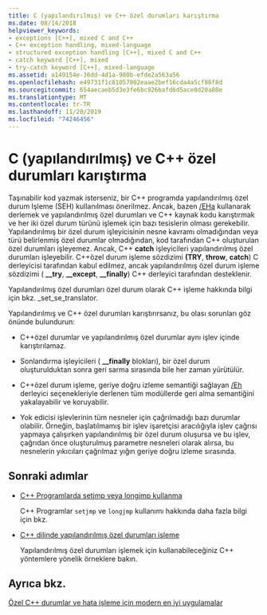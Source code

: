 ```yaml
---
title: C (yapılandırılmış) ve C++ özel durumları karıştırma
ms.date: 08/14/2018
helpviewer_keywords:
- exceptions [C++], mixed C and C++
- C++ exception handling, mixed-language
- structured exception handling [C++], mixed C and C++
- catch keyword [C++], mixed
- try-catch keyword [C++], mixed-language
ms.assetid: a149154e-36dd-4d1a-980b-efde2a563a56
ms.openlocfilehash: e49731f1c81057002eaae2bef16cda4a5cf86f8d
ms.sourcegitcommit: 654aecaeb5d3e3fe6bc926bafd6d5ace0d20a80e
ms.translationtype: MT
ms.contentlocale: tr-TR
ms.lasthandoff: 11/20/2019
ms.locfileid: "74246456"
---
```

# <a name="mixing-c-structured-and-c-exceptions"></a>C (yapılandırılmış) ve C++ özel durumları karıştırma

Taşınabilir kod yazmak isterseniz, bir C++ programda yapılandırılmış özel durum Işleme (SEH) kullanılması önerilmez. Ancak, bazen [/EHa](../build/reference/eh-exception-handling-model.md) kullanarak derlemek ve yapılandırılmış özel durumları ve C++ kaynak kodu karıştırmak ve her iki özel durum türünü işlemek için bazı tesislerin olması gerekebilir. Yapılandırılmış bir özel durum işleyicisinin nesne kavramı olmadığından veya türü belirlenmiş özel durumlar olmadığından, kod tarafından C++ oluşturulan özel durumları işleyemez. Ancak, C++ **catch** işleyicileri yapılandırılmış özel durumları işleyebilir. C++özel durum işleme sözdizimi **(TRY**, **throw**, **catch**) C derleyicisi tarafından kabul edilmez, ancak yapılandırılmış özel durum işleme sözdizimi ( **__try**, **__except**, **__finally**) C++ derleyici tarafından desteklenir.

Yapılandırılmış [](../c-runtime-library/reference/set-se-translator.md) özel durumları özel durum olarak C++ işleme hakkında bilgi için bkz. _set_se_translator.

Yapılandırılmış ve C++ özel durumları karıştırırsanız, bu olası sorunları göz önünde bulundurun:

- C++özel durumlar ve yapılandırılmış özel durumlar aynı işlev içinde karıştırılamaz.

- Sonlandırma işleyicileri ( **__finally** blokları), bir özel durum oluşturulduktan sonra geri sarma sırasında bile her zaman yürütülür.

- C++özel durum işleme, geriye doğru izleme semantiği sağlayan [/Eh](../build/reference/eh-exception-handling-model.md) derleyici seçenekleriyle derlenen tüm modüllerde geri alma semantiğini yakalayabilir ve koruyabilir.

- Yok edicisi işlevlerinin tüm nesneler için çağrılmadığı bazı durumlar olabilir. Örneğin, başlatılmamış bir işlev işaretçisi aracılığıyla işlev çağrısı yapmaya çalışırken yapılandırılmış bir özel durum oluşursa ve bu işlev, çağrıdan önce oluşturulmuş parametre nesneleri olarak alırsa, bu nesnelerin yıkıcıları çağrılmaz yığın geriye doğru izleme sırasında.

## <a name="next-steps"></a>Sonraki adımlar

- [C++ Programlarda setjmp veya longjmp kullanma](../cpp/using-setjmp-longjmp.md)

  C++ Programlar `setjmp` ve `longjmp` kullanımı hakkında daha fazla bilgi için bkz.

- [C++ dilinde yapılandırılmış özel durumları işleme](../cpp/exception-handling-differences.md)

  Yapılandırılmış özel durumları işlemek için kullanabileceğiniz C++ yöntemlere yönelik örneklere bakın.

## <a name="see-also"></a>Ayrıca bkz.

[Özel C++ durumlar ve hata işleme için modern en iyi uygulamalar](../cpp/errors-and-exception-handling-modern-cpp.md)

